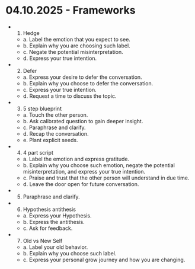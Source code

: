 # 04.10.2025 - Frameworks

- 1. Hedge
    - a. Label the emotion that you expect to see.
    - b. Explain why you are choosing such label.
    - c. Negate the potential misinterpretation.
    - d. Express your true intention.

- 2. Defer
    - a. Express your desire to defer the conversation.
    - b. Explain why you choose to defer the conversation.
    - c. Express your true intention.
    - d. Request a time to discuss the topic.

- 3. 5 step blueprint
    - a. Touch the other person.
    - b. Ask calibrated question to gain deeper insight.
    - c. Paraphrase and clarify.
    - d. Recap the conversation.
    - e. Plant explicit seeds.

- 4. 4 part script
    - a. Label the emotion and express gratitude.
    - b. Explain why you choose such emotion, negate the potential misinterpretation, and express your true intention.
    - c. Praise and trust that the other person will understand in due time.
    - d. Leave the door open for future conversation.

- 5. Paraphrase and clarify.

- 6. Hypothesis antithesis
    - a. Express your Hypothesis.
    - b. Express the antithesis.
    - c. Ask for feedback.

- 7. Old vs New Self
    - a. Label your old behavior.
    - b. Explain why you choose such label.
    - c. Express your personal grow journey and how you are changing.
